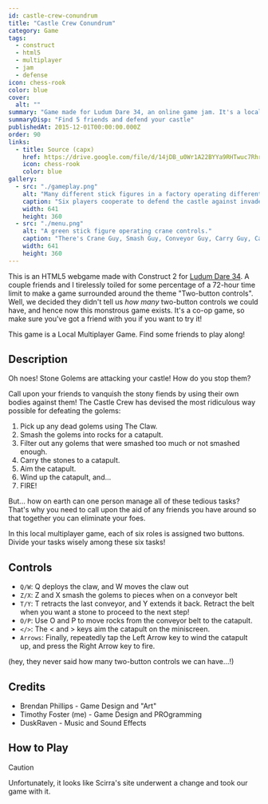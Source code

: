 ```yaml
---
id: castle-crew-conundrum
title: "Castle Crew Conundrum"
category: Game
tags:
  - construct
  - html5
  - multiplayer
  - jam
  - defense
icon: chess-rook
color: blue
cover:
  alt: ""
summary: "Game made for Ludum Dare 34, an online game jam. It's a local multiplayer game, so invite some friends to help defend your castle from some golems!"
summaryDisp: "Find 5 friends and defend your castle"
publishedAt: 2015-12-01T00:00:00.000Z
order: 90
links:
  - title: Source (capx)
    href: https://drive.google.com/file/d/14jDB_u0Wr1A22BYYa9RHTwuc7Rhr9INT/view?usp=sharing
    icon: chess-rook
    color: blue
gallery:
  - src: "./gameplay.png"
    alt: "Many different stick figures in a factory operating different machinery."
    caption: "Six players cooperate to defend the castle against invaders."
    width: 641
    height: 360
  - src: "./menu.png"
    alt: "A green stick figure operating crane controls."
    caption: "There's Crane Guy, Smash Guy, Conveyor Guy, Carry Guy, Catapult Guy, and Aim Guy!"
    width: 641
    height: 360
---
```


This is an HTML5 webgame made with Construct 2 for [Ludum Dare 34](http://ludumdare.com/compo/ludum-dare-34/?action=preview&uid=60770). A couple friends and I tirelessly toiled for some percentage of a 72-hour time limit to make a game surrounded around the theme "Two-button controls". Well, we decided they didn't tell us _how many_ two-button controls we could have, and hence now this monstrous game exists. It's a co-op game, so make sure you've got a friend with you if you want to try it!

This game is a Local Multiplayer Game. Find some friends to play along!

## Description

Oh noes! Stone Golems are attacking your castle! How do you stop them?

Call upon your friends to vanquish the stony fiends by using their own bodies against them! The Castle Crew has devised the most ridiculous way possible for defeating the golems:

1. Pick up any dead golems using The Claw.
2. Smash the golems into rocks for a catapult.
3. Filter out any golems that were smashed too much or not smashed enough.
4. Carry the stones to a catapult.
5. Aim the catapult.
6. Wind up the catapult, and…
7. FIRE!

But… how on earth can one person manage all of these tedious tasks? That's why you need to call upon the aid of any friends you have around so that together you can eliminate your foes.

In this local multiplayer game, each of six roles is assigned two buttons. Divide your tasks wisely among these six tasks!

## Controls

* `Q/W`: Q deploys the claw, and W moves the claw out
* `Z/X`: Z and X smash the golems to pieces when on a conveyor belt
* `T/Y`: T retracts the last conveyor, and Y extends it back. Retract the belt when you want a stone to proceed to the next step!
* `O/P`: Use O and P to move rocks from the conveyor belt to the catapult.
* `</>`: The < and > keys aim the catapult on the miniscreen.
* `Arrows`: Finally, repeatedly tap the Left Arrow key to wind the catapult up, and press the Right Arrow key to fire.

(hey, they never said how many two-button controls we can have…!)

## Credits

* Brendan Phillips - Game Design and "Art"
* Timothy Foster (me) - Game Design and PROgramming
* DuskRaven - Music and Sound Effects

## How to Play

> [!CAUTION]
> Unfortunately, it looks like Scirra's site underwent a change and took our game with it.
